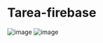 # Tarea-firebase

![image](https://github.com/user-attachments/assets/806c89bb-5fc8-4b49-89ab-ec79f3a463f7)
![image](https://github.com/user-attachments/assets/135a24db-da4a-4212-994c-79b845407026)
